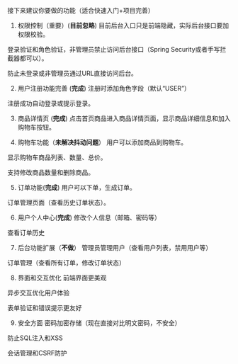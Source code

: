 接下来建议你要做的功能（适合快速入门+项目完善）
1. 权限控制（重要）(**目前忽略**)
目前后台入口只是前端隐藏，实际后台接口要加权限校验。

登录验证和角色验证，非管理员禁止访问后台接口（Spring Security或者手写拦截器都可以）。

防止未登录或非管理员通过URL直接访问后台。

2. 用户注册功能完善  (**完成**)
   注册时添加角色字段（默认“USER”）

注册成功自动登录或提示登录。

3. 商品详情页 (**完成**)
   点击首页商品进入商品详情页面，显示商品详细信息和加入购物车按钮。

4. 购物车功能（**未解决抖动问题**）
   用户可以添加商品到购物车。

显示购物车商品列表、数量、总价。

支持修改商品数量和删除商品。

5. 订单功能(**完成**)
   用户可以下单，生成订单。

订单管理页面（查看历史订单状态）。

6. 用户个人中心(**完成**)
   修改个人信息（邮箱、密码等）

查看订单历史

7. 后台功能扩展（**不做**）
   管理员管理用户（查看用户列表，禁用用户等）

订单管理（查看所有订单，修改订单状态）

8. 界面和交互优化
   前端界面更美观

异步交互优化用户体验

表单验证和错误提示更友好

9. 安全方面
   密码加密存储（现在直接对比明文密码，不安全）

防止SQL注入和XSS

会话管理和CSRF防护
